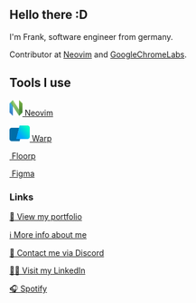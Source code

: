 ## Hello there :D

I'm Frank, software engineer from germany.

Contributor at [Neovim](https://github.com/neovim) and [GoogleChromeLabs](https://github.com/GoogleChromeLabs).

## Tools I use

<a href="https://neovim.io/" target="_blank"><img style="height: 2em" alt="" src="https://raw.githubusercontent.com/Frank-Mayer/Frank-Mayer/master/img/neovim.svg" /> Neovim</a>

<a href="https://www.warp.dev/" target="_blank"><img style="height: 2em" alt="" src="https://raw.githubusercontent.com/Frank-Mayer/Frank-Mayer/master/img/warp.svg" /> Warp</a>

<a href="https://floorp.app/" target="_blank"><img style="height: 2em" alt="" src="https://avatars.githubusercontent.com/u/94953125?s=128&v=4" /> Floorp</a>

<a href="https://www.figma.com/" target="_blank"><img style="height: 2em" alt="" src="https://upload.wikimedia.org/wikipedia/commons/3/33/Figma-logo.svg" /> Figma</a>

### Links

[👀 View my portfolio](https://frankmayer.dev/)

[ℹ️ More info about me](https://frankmayer.dev/about_me/)

[💬 Contact me via Discord](https://discordapp.com/users/383628783187394561)

[👨‍💻 Visit my LinkedIn](https://linkedin.com/in/frank-mayer-de)

[🎧 Spotify](https://open.spotify.com/user/u73d67nen42ugnzo2zucxqotd?si=9f0df48fb51c42f5)

